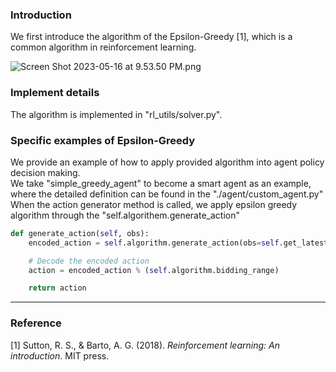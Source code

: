 ### Introduction 
We first introduce the algorithm of the Epsilon-Greedy [1], which is a common algorithm in reinforcement learning.

![Screen Shot 2023-05-16 at 9.53.50 PM.png](https://intranetproxy.alipay.com/skylark/lark/0/2023/png/158408/1684299252563-1c329cd6-8d1d-4b34-be4e-7a1c7f0b81d8.png#clientId=uf24ee978-0df3-4&from=drop&id=uac541a9a&originHeight=292&originWidth=776&originalType=binary&ratio=1&rotation=0&showTitle=false&size=70575&status=done&style=none&taskId=ub31384ad-4625-4dc4-a9f2-5f7e8e58f4f&title=)

### Implement details 
The algorithm is implemented in  "rl_utils/solver.py".


### Specific examples of Epsilon-Greedy 
We provide an example of how to apply provided algorithm into agent policy decision making.<br />We take "simple_greedy_agent" to become a smart agent as an example, where the detailed definition can be found in the "./agent/custom_agent.py"<br />When the action generator method is called, we apply epsilon greedy algorithm through the "self.algorithem.generate_action"
```python
def generate_action(self, obs):
    encoded_action = self.algorithm.generate_action(obs=self.get_latest_true_value())

    # Decode the encoded action 
    action = encoded_action % (self.algorithm.bidding_range)

    return action
```



---

### Reference

[1] Sutton, R. S., & Barto, A. G. (2018). _Reinforcement learning: An introduction_. MIT press.
